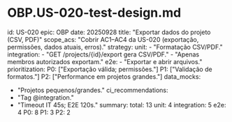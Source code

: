 # OBP.US-020-test-design.md
id: US-020
epic: OBP
date: 20250928
title: "Exportar dados do projeto (CSV, PDF)"
scope_acs: "Cobrir AC1–AC4 da US-020 (exportação, permissões, dados atuais, erros)."
strategy:
  unit:
    - "Formatação CSV/PDF."
  integration:
    - "GET /projects/{id}/export gera CSV/PDF."
    - "Apenas membros autorizados exportam."
  e2e:
    - "Exportar e abrir arquivos."
prioritization:
  P0: ["Exportação válida; permissões."]
  P1: ["Validação de formatos."]
  P2: ["Performance em projetos grandes."]
data_mocks:
  - "Projetos pequenos/grandes."
ci_recommendations:
  - "Tag @integration."
  - "Timeout IT 45s; E2E 120s."
summary:
  total: 13
  unit: 4
  integration: 5
  e2e: 4
  P0: 8
  P1: 3
  P2: 2
